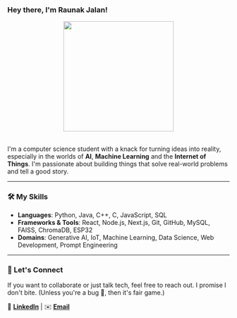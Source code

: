 ### Hey there, I'm Raunak Jalan!

<div align="center">
  <img src="https://media4.giphy.com/media/v1.Y2lkPTc5MGI3NjExcXhvcmI2c2MxY3dmbjdsanBzdDQ3azhxM2ZzaTE4d2JhNGQ4d2RqbiZlcD12MV9pbnRlcm5hbF9naWZfYnlfaWQmY3Q9Zw/ASd0Ukj0y3qMM/giphy.gif"A coding wizard typing on a laptop" width="250" />
</div>

<br>

I'm a computer science student with a knack for turning ideas into reality, especially in the worlds of **AI**, **Machine Learning** and the **Internet of Things**. 
I'm passionate about building things that solve real-world problems and tell a good story.

---

### 🛠️ My Skills

* **Languages**: Python, Java, C++, C, JavaScript, SQL
* **Frameworks & Tools**: React, Node.js, Next.js, Git, GitHub, MySQL, FAISS, ChromaDB, ESP32
* **Domains**: Generative AI, IoT, Machine Learning, Data Science, Web Development, Prompt Engineering

---

### 🤝 Let's Connect

If you want to collaborate or just talk tech, feel free to reach out. I promise I don't bite. (Unless you're a bug 👾, then it's fair game.)

🔗 **[LinkedIn](https://www.linkedin.com/in/jalan-raunak/)** | ✉️ **[Email](jalan.raunak@outlook.com)**
